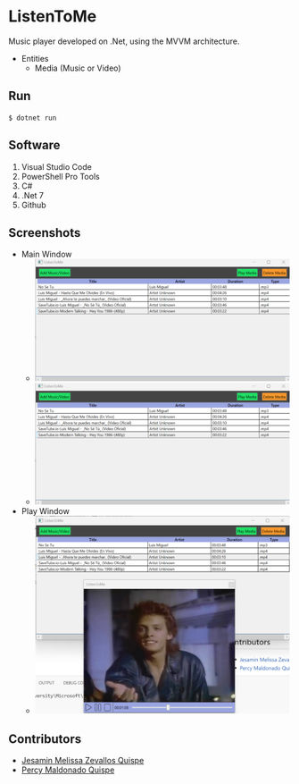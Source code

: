 # ListenToMe
Music player developed on .Net, using the MVVM architecture.

- Entities
  - Media (Music or Video)

## Run
```console
$ dotnet run
```

## Software
1.  Visual Studio Code
2.  PowerShell Pro Tools
3.  C#
4.  .Net 7
5.  Github

## Screenshots
- Main Window
  - ![Alt text](./images/MainWindow.png "Main")
  - ![Alt text](./images/MainWindow.png)
- Play Window
  - ![Alt text](./images/PlayWindow.png "Play")
  
## Contributors
- [Jesamin Melissa Zevallos Quispe](https://github.com/Jesamin-30)
- [Percy Maldonado Quispe](https://github.com/maldonadoq)
